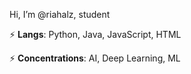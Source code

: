 Hi, I’m @riahalz, student

⚡ <b>Langs</b>: Python, Java, JavaScript, HTML

⚡ <b>Concentrations</b>: AI, Deep Learning, ML

<!---
riahalz/riahalz is a ✨ special ✨ repository because its `README.md` (this file) appears on your GitHub profile.
You can click the Preview link to take a look at your changes.
--->
